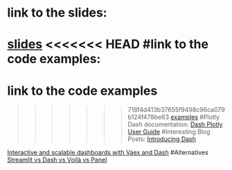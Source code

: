# link to the slides:
[slides](https://reboooooorn.github.io/eportfolio/)
<<<<<<< HEAD
#link to the code examples:
=======
# link to the code examples
>>>>>>> 718f4d413b37655f9498c96ca079b124f478be63
[examples](https://github.com/Reboooooorn/eportfolio_code_example)
#Plotly Dash documentation: 
[Dash Plotly User Guide](https://dash.plotly.com/)
#Interesting Blog Posts:
[Introducing Dash](https://medium.com/plotly/introducing-dash-5ecf7191b503)

[Interactive and scalable dashboards with Vaex and Dash](2https://medium.com/plotly/interactive-and-scalable-dashboards-with-vaex-and-dash-9b104b2dc9f0)
#Alternatives
[Streamlit vs Dash vs Voilà vs Panel](https://medium.datadriveninvestor.com/streamlit-vs-dash-vs-voil%C3%A0-vs-panel-battle-of-the-python-dashboarding-giants-177c40b9ea57)
